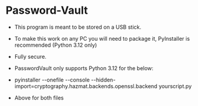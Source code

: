# Password-Vault


- This program is meant to be stored on a USB stick.
- To make this work on any PC you will need to package it, PyInstaller is recommended (Python 3.12 only)
- Fully secure.


- PasswordVault only supports Python 3.12 for the below: 
- pyinstaller --onefile --console --hidden-import=cryptography.hazmat.backends.openssl.backend yourscript.py
- Above for both files 
